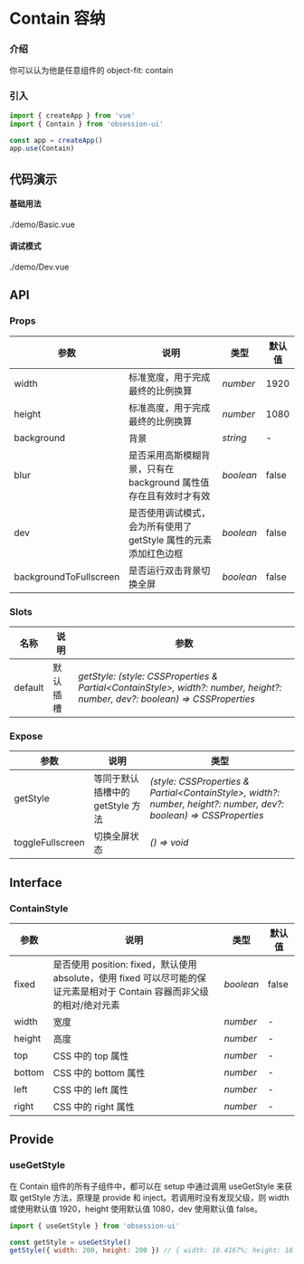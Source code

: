# Contain 容纳

### 介绍

你可以认为他是任意组件的 object-fit: contain

### 引入

```js
import { createApp } from 'vue'
import { Contain } from 'obsession-ui'

const app = createApp()
app.use(Contain)
```

## 代码演示

#### 基础用法

<demo-code transform>./demo/Basic.vue</demo-code>

#### 调试模式

<demo-code transform>./demo/Dev.vue</demo-code>

## API

### Props

| 参数      | 说明           | 类型                                                                | 默认值 |
| --------- | -------------- | ------------------------------------------------------------------- | ------ |
| width | 标准宽度，用于完成最终的比例换算       | _number_          | 1920     |
| height      | 标准高度，用于完成最终的比例换算       | _number_          | 1080     |
| background | 背景 | _string_ | - |
| blur | 是否采用高斯模糊背景，只有在 background 属性值存在且有效时才有效 | _boolean_ | false |
| dev | 是否使用调试模式，会为所有使用了 getStyle 属性的元素添加红色边框 | _boolean_ | false |
| backgroundToFullscreen | 是否运行双击背景切换全屏 | _boolean_ | false |

### Slots

| 名称    | 说明     | 参数 |
| ------- | -------- | ----- |
| default | 默认插槽 | _getStyle: (style: CSSProperties & Partial\<ContainStyle\>, width?: number, height?: number, dev?: boolean) =\> CSSProperties_ |

### Expose

| 参数      | 说明           | 类型                                                                |
| --------- | -------------- | ------------------------------------------------------------------- |
| getStyle | 等同于默认插槽中的 getStyle 方法       | _(style: CSSProperties & Partial\<ContainStyle\>, width?: number, height?: number, dev?: boolean) =\> CSSProperties_          |
| toggleFullscreen      | 切换全屏状态       | _() => void_          |

## Interface

### ContainStyle

| 参数      | 说明           | 类型                                                                | 默认值 |
| --------- | -------------- | ------------------------------------------------------------------- | ------ |
| fixed | 是否使用 position: fixed，默认使用 absolute，使用 fixed 可以尽可能的保证元素是相对于 Contain 容器而非父级的相对/绝对元素       | _boolean_          | false     |
| width | 宽度       | _number_          | -     |
| height | 高度 | _number_ | - |
| top | CSS 中的 top 属性 | _number_ | - |
| bottom | CSS 中的 bottom 属性 | _number_ | - |
| left | CSS 中的 left 属性 | _number_ | - |
| right | CSS 中的 right 属性 | _number_ | - |

## Provide

### useGetStyle

在 Contain 组件的所有子组件中，都可以在 setup 中通过调用 useGetStyle 来获取 getStyle 方法，原理是 provide 和 inject。若调用时没有发现父级，则 width 或使用默认值 1920，height 使用默认值 1080，dev 使用默认值 false。

```js
import { useGetStyle } from 'obsession-ui'

const getStyle = useGetStyle()
getStyle({ width: 200, height: 200 }) // { width: 10.4167%; height: 18.5185%; }
```